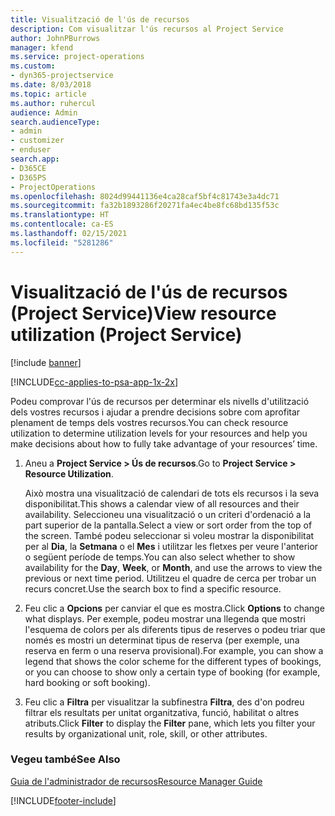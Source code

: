 ```yaml
---
title: Visualització de l'ús de recursos
description: Com visualitzar l'ús recursos al Project Service
author: JohnPBurrows
manager: kfend
ms.service: project-operations
ms.custom:
- dyn365-projectservice
ms.date: 8/03/2018
ms.topic: article
ms.author: ruhercul
audience: Admin
search.audienceType:
- admin
- customizer
- enduser
search.app:
- D365CE
- D365PS
- ProjectOperations
ms.openlocfilehash: 8024d99441136e4ca28caf5bf4c81743e3a4dc71
ms.sourcegitcommit: fa32b1893286f20271fa4ec4be8fc68bd135f53c
ms.translationtype: HT
ms.contentlocale: ca-ES
ms.lasthandoff: 02/15/2021
ms.locfileid: "5281286"
---
```

# <a name="view-resource-utilization-project-service"></a><span data-ttu-id="6fd4b-103">Visualització de l'ús de recursos (Project Service)</span><span class="sxs-lookup"><span data-stu-id="6fd4b-103">View resource utilization (Project Service)</span></span>

[!include [banner](../includes/psa-now-project-operations.md)]

[!INCLUDE[cc-applies-to-psa-app-1x-2x](../includes/cc-applies-to-psa-app-1x-2x.md)]

<span data-ttu-id="6fd4b-104">Podeu comprovar l'ús de recursos per determinar els nivells d'utilització dels vostres recursos i ajudar a prendre decisions sobre com aprofitar plenament de temps dels vostres recursos.</span><span class="sxs-lookup"><span data-stu-id="6fd4b-104">You can check resource utilization to determine utilization levels for your resources and help you make decisions about how to fully take advantage of your resources’ time.</span></span>  
  
1. <span data-ttu-id="6fd4b-105">Aneu a **Project Service > Ús de recursos**.</span><span class="sxs-lookup"><span data-stu-id="6fd4b-105">Go to **Project Service > Resource Utilization**.</span></span> 

     <span data-ttu-id="6fd4b-106">Això mostra una visualització de calendari de tots els recursos i la seva disponibilitat.</span><span class="sxs-lookup"><span data-stu-id="6fd4b-106">This shows a calendar view of all resources and their availability.</span></span> <span data-ttu-id="6fd4b-107">Seleccioneu una visualització o un criteri d'ordenació a la part superior de la pantalla.</span><span class="sxs-lookup"><span data-stu-id="6fd4b-107">Select a view or sort order from the top of the screen.</span></span> <span data-ttu-id="6fd4b-108">També podeu seleccionar si voleu mostrar la disponibilitat per al **Dia**, la **Setmana** o el **Mes** i utilitzar les fletxes per veure l'anterior o següent període de temps.</span><span class="sxs-lookup"><span data-stu-id="6fd4b-108">You can also select whether to show availability for the **Day**, **Week**, or **Month**, and use the arrows to view the previous or next time period.</span></span> <span data-ttu-id="6fd4b-109">Utilitzeu el quadre de cerca per trobar un recurs concret.</span><span class="sxs-lookup"><span data-stu-id="6fd4b-109">Use the search box to find a specific resource.</span></span>      
  
2. <span data-ttu-id="6fd4b-110">Feu clic a **Opcions** per canviar el que es mostra.</span><span class="sxs-lookup"><span data-stu-id="6fd4b-110">Click **Options** to change what displays.</span></span> <span data-ttu-id="6fd4b-111">Per exemple, podeu mostrar una llegenda que mostri l'esquema de colors per als diferents tipus de reserves o podeu triar que només es mostri un determinat tipus de reserva (per exemple, una reserva en ferm o una reserva provisional).</span><span class="sxs-lookup"><span data-stu-id="6fd4b-111">For example, you can show a legend that shows the color scheme for the different types of bookings, or you can choose to show only a certain type of booking (for example, hard booking or soft booking).</span></span>  

3. <span data-ttu-id="6fd4b-112">Feu clic a **Filtra** per visualitzar la subfinestra **Filtra**, des d'on podreu filtrar els resultats per unitat organitzativa, funció, habilitat o altres atributs.</span><span class="sxs-lookup"><span data-stu-id="6fd4b-112">Click **Filter** to display the **Filter** pane, which lets you filter your results by organizational unit, role, skill, or other attributes.</span></span>  
  
### <a name="see-also"></a><span data-ttu-id="6fd4b-113">Vegeu també</span><span class="sxs-lookup"><span data-stu-id="6fd4b-113">See Also</span></span>  
 [<span data-ttu-id="6fd4b-114">Guia de l'administrador de recursos</span><span class="sxs-lookup"><span data-stu-id="6fd4b-114">Resource Manager Guide</span></span>](../psa/resource-manager-guide.md)


[!INCLUDE[footer-include](../includes/footer-banner.md)]